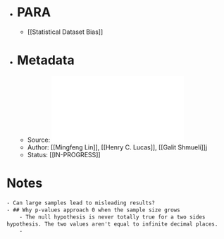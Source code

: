 - # PARA
	- [[Statistical Dataset Bias]]
- # Metadata
	- Source: ![Too Big To Fail - Larger Samples and False Discoveries.pdf](../assets/Too_Big_To_Fail_-_Larger_Samples_and_False_Discoveries_1684244753676_0.pdf)
	- Author: [[Mingfeng Lin]], [[Henry C. Lucas]], [[Galit Shmueli]]j
	- Status: [[IN-PROGRESS]]
# Notes
	- Can large samples lead to misleading results?
	- ## Why p-values approach 0 when the sample size grows
		- The null hypothesis is never totally true for a two sides hypothesis. The two values aren't equal to infinite decimal places.
		-